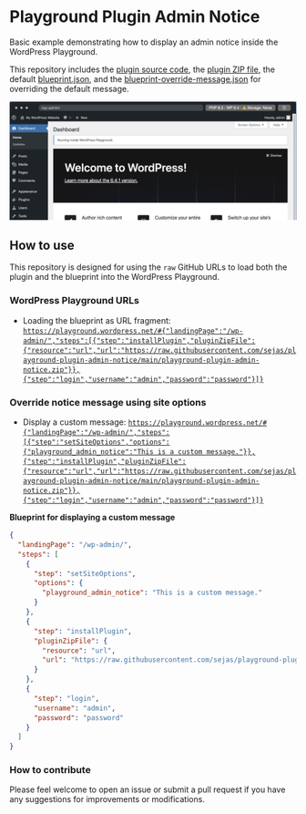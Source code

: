 # Playground Plugin Admin Notice

Basic example demonstrating how to display an admin notice inside the WordPress Playground.

This repository includes the [plugin source code](playground-plugin-admin-notice), the [plugin ZIP file](playground-plugin-admin-notice.zip), the default [blueprint.json](blueprint.json), and the [blueprint-override-message.json](blueprint-override-message.json) for overriding the default message.

![Screenshot](screenshot.png)

## How to use

This repository is designed for using the `raw` GitHub URLs to load both the plugin and the blueprint into the WordPress Playground.

### WordPress Playground URLs

- Loading the blueprint as URL fragment: [`https://playground.wordpress.net/#{"landingPage":"/wp-admin/","steps":[{"step":"installPlugin","pluginZipFile":{"resource":"url","url":"https://raw.githubusercontent.com/sejas/playground-plugin-admin-notice/main/playground-plugin-admin-notice.zip"}},{"step":"login","username":"admin","password":"password"}]}`](https://playground.wordpress.net/#{"landingPage":"/wp-admin/","steps":[{"step":"installPlugin","pluginZipFile":{"resource":"url","url":"https://raw.githubusercontent.com/sejas/playground-plugin-admin-notice/main/playground-plugin-admin-notice.zip"}},{"step":"login","username":"admin","password":"password"}]})

### Override notice message using site options

- Display a custom message: [`https://playground.wordpress.net/#{"landingPage":"/wp-admin/","steps":[{"step":"setSiteOptions","options":{"playground_admin_notice":"This is a custom message."}},{"step":"installPlugin","pluginZipFile":{"resource":"url","url":"https://raw.githubusercontent.com/sejas/playground-plugin-admin-notice/main/playground-plugin-admin-notice.zip"}},{"step":"login","username":"admin","password":"password"}]}`](https://playground.wordpress.net/#{"landingPage":"/wp-admin/","steps":[{"step":"setSiteOptions","options":{"playground_admin_notice":"This%20is%20a%20custom%20message."}},{"step":"installPlugin","pluginZipFile":{"resource":"url","url":"https://raw.githubusercontent.com/sejas/playground-plugin-admin-notice/main/playground-plugin-admin-notice.zip"}},{"step":"login","username":"admin","password":"password"}]})

**Blueprint for displaying a custom message**

```json
{
  "landingPage": "/wp-admin/",
  "steps": [
    {
      "step": "setSiteOptions",
      "options": {
        "playground_admin_notice": "This is a custom message."
      }
    },
    {
      "step": "installPlugin",
      "pluginZipFile": {
        "resource": "url",
        "url": "https://raw.githubusercontent.com/sejas/playground-plugin-admin-notice/main/playground-plugin-admin-notice.zip"
      }
    },
    {
      "step": "login",
      "username": "admin",
      "password": "password"
    }
  ]
}
```

### How to contribute

Please feel welcome to open an issue or submit a pull request if you have any suggestions for improvements or modifications.
